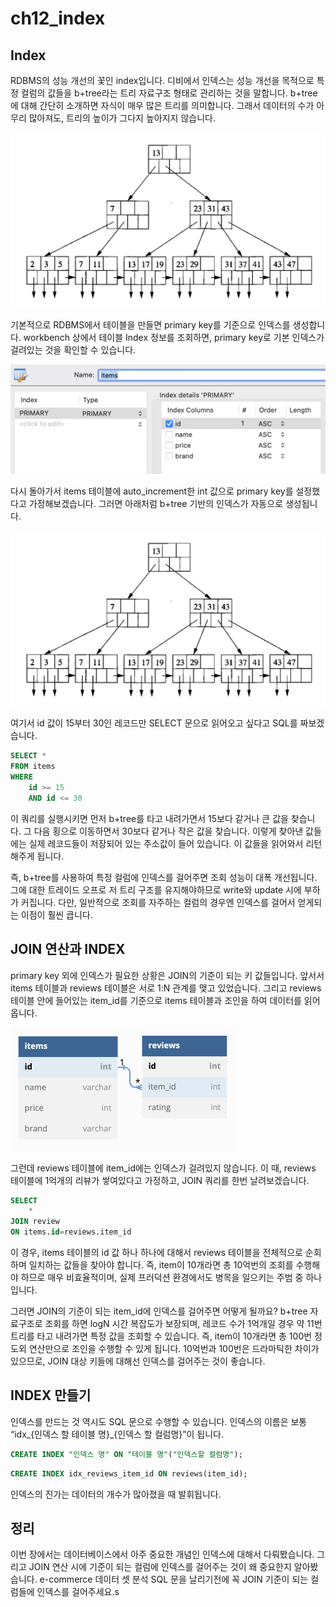 # ch12_index

## Index

RDBMS의 성능 개선의 꽃인 index입니다. 디비에서 인덱스는 성능 개선을 목적으로 특정 컬럼의 값들을 b+tree라는 트리 자료구조 형태로 관리하는 것을 말합니다. b+tree에 대해 간단히 소개하면 자식이 매우 많은 트리를 의미합니다. 그래서 데이터의 수가 아무리 많아져도, 트리의 높이가 그다지 높아지지 않습니다.

![Untitled](ch12_index/Untitled.png)

기본적으로 RDBMS에서 테이블을 만들면 primary key를 기준으로 인덱스를 생성합니다. workbench 상에서 테이블 Index 정보를 조회하면, primary key로 기본 인덱스가 걸려있는 것을 확인할 수 있습니다.

![Untitled](ch12_index/Untitled%201.png)

다시 돌아가서 items 테이블에 auto_increment한 int 값으로 primary key를 설정했다고 가정해보겠습니다. 그러면 아래처럼 b+tree 기반의 인덱스가 자동으로 생성됩니다.

![Untitled](ch12_index/Untitled.png)

여기서 id 값이 15부터 30인 레코드만 SELECT 문으로 읽어오고 싶다고 SQL를 짜보겠습니다.

```sql
SELECT *
FROM items
WHERE
	id >= 15
	AND id <= 30
```

이 쿼리를 실행시키면 먼저 b+tree를 타고 내려가면서 15보다 같거나 큰 값을 찾습니다. 그 다음 횡으로 이동하면서 30보다 같거나 작은 값을 찾습니다. 이렇게 찾아낸 값들에는 실제 레코드들이 저장되어 있는 주소값이 들어 있습니다. 이 값들을 읽어와서 리턴해주게 됩니다.

즉, b+tree를 사용하여 특정 컬럼에 인덱스를 걸어주면 조회 성능이 대폭 개선됩니다. 그에 대한 트레이드 오프로 저 트리 구조를 유지해야하므로 write와 update 시에 부하가 커집니다. 다만, 일반적으로 조회를 자주하는 컬럼의 경우엔 인덱스를 걸어서 얻게되는 이점이 훨씬 큽니다.

## JOIN 연산과 INDEX

primary key 외에 인덱스가 필요한 상황은 JOIN의 기준이 되는 키 값들입니다. 앞서서 items 테이블과 reviews 테이블은 서로 1:N 관계를 맺고 있었습니다. 그리고 reviews 테이블 안에 들어있는 item_id를 기준으로 items 테이블과 조인을 하여 데이터를 읽어옵니다.

![Untitled](ch12_index/Untitled%202.png)

그런데 reviews 테이블에 item_id에는 인덱스가 걸려있지 않습니다. 이 때, reviews 테이블에 1억개의 리뷰가 쌓여있다고 가정하고, JOIN 쿼리를 한번 날려보겠습니다.

```sql
SELECT
	*
JOIN review
ON items.id=reviews.item_id
```

이 경우, items 테이블의 id 값 하나 하나에 대해서 reviews 테이블을 전체적으로 순회하며 일치하는 값들을 찾아야 합니다. 즉, item이 10개라면 총 10억번의 조회를 수행해야 하므로 매우 비효율적이며, 실제 프러덕션 환경에서도 병목을 일으키는 주범 중 하나입니다.

그러면 JOIN의 기준이 되는 item_id에 인덱스를 걸어주면 어떻게 될까요? b+tree 자료구조로 조회를 하면 logN 시간 복잡도가 보장되며, 레코드 수가 1억개일 경우 약 11번 트리를 타고 내려가면 특정 값을 조회할 수 있습니다. 즉, item이 10개라면 총 100번 정도외 연산만으로 조인을 수행할 수 있게 됩니다.  10억번과 100번은 드라마틱한 차이가 있으므로, JOIN 대상 키들에 대해선 인덱스를 걸어주는 것이 좋습니다.

## INDEX 만들기

인덱스를 만드는 것 역시도 SQL 문으로 수행할 수 있습니다. 인덱스의 이름은 보통 “idx_{인덱스 할 테이블 명}_{인덱스 할 컬럼명}”이 됩니다.

```sql
CREATE INDEX "인덱스 명" ON "테이블 명"("인덱스할 컬럼명");
```

```sql
CREATE INDEX idx_reviews_item_id ON reviews(item_id);
```

인덱스의 진가는 데이터의 개수가 많아졌을 때 발휘됩니다.

## 정리

이번 장에서는 데이터베이스에서 아주 중요한 개념인 인덱스에 대해서 다뤄봤습니다. 그리고 JOIN 연산 시에 기준이 되는 컬럼에 인덱스를 걸어주는 것이 왜 중요한지 알아봤습니다. e-commerce 데이터 셋 분석 SQL 문을 날리기전에 꼭 JOIN 기준이 되는 컬럼들에 인덱스를 걸어주세요.s